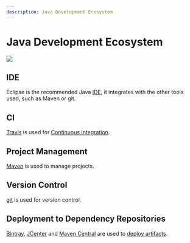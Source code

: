 ```yaml
---
description: Java Development Ecosystem
---
```


# Java Development Ecosystem

![](../img/diagram/dev_eco_java.png)

## IDE

Eclipse is the recommended Java [IDE](./ide.md), it integrates with the other tools used, such as Maven or git.

## CI

[Travis](../other/travis.md) is used for [Continuous Integration](./ci.md).

## Project Management

[Maven](../maven/maven.md) is used to manage projects.

## Version Control

[git](../other/git.md) is used for version control.

## Deployment to Dependency Repositories

[Bintray](https://bintray.com), [JCenter](https://bintray.com/bintray/jcenter) and [Maven Central](https://search.maven.org/) are used to [deploy artifacts](./deployment.md).


